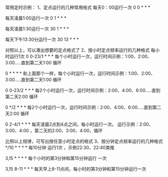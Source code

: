 常用定时示例： 1、定点运行的几种常用格式 每天0：00运行一次 0 0 * * *

每天凌晨1:00运行一次 0 1 * * *

每天凌晨1:30运行一次 30 1 * * *

每天下午13:30分运行一次 30 13 * * *

对照以上，可以凑出想要的定点格式了 2、按小时定点频率运行的几种格式 每小时运行1次 0 0-23/1 * * * 每个小时运行一次，运行时间示例：1:00、2:00、3:00.....直到第二天1:00 循环

0 * * * * 和上面那个一样，每个小时运行一次，运行时间示例：1:00、2:00、3:00.....直到第二天1:00 循环

0 0-23/2 * * * 每2个小时运行一次，运行时间示例：2:00、4:00、6:00.....直到第二天2:00 循环

0 */2 * * * 每2个小时运行一次，运行时间示例：2:00、4:00、6:00.....直到第二天2:00 循环

0 2-4/1 * * * 每天凌晨2点到4点之间，每小时运行一次。 运行示例：2:00、3:00、4:00 ，第二天的2:00、3:00、4:00，循环

比照以上规律，可写出按任意小时定点的格式 3、按分钟定点频率运行的几种格式 */10 * * * * 每10分钟 运行1次 ，示例22:30、22:40类推

3,15 * * * * 每个小时的第3分钟和第15分钟运行 一次

3,15 8-11 * * * 每天早上8-11点间，每小时的第3分钟和第15分钟运行一次
